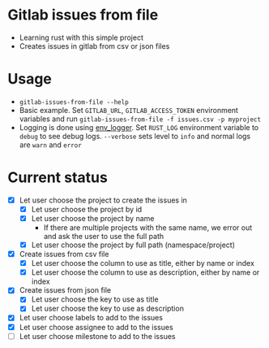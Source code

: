 # Gitlab issues from file
- Learning rust with this simple project
- Creates issues in gitlab from csv or json files
# Usage
- `gitlab-issues-from-file --help`
- Basic example. Set `GITLAB_URL`, `GITLAB_ACCESS_TOKEN` environment variables and run `gitlab-issues-from-file -f issues.csv -p myproject`
- Logging is done using [env_logger](https://docs.rs/env_logger/latest/env_logger/). Set `RUST_LOG` environment variable to `debug` to see debug logs. `--verbose` sets level to `info` and normal logs are `warn` and `error`
# Current status
- [x] Let user choose the project to create the issues in
    - [x] Let user choose the project by id
    - [x] Let user choose the project by name
        - If there are multiple projects with the same name, we error out and ask the user to use the full path
    - [x] Let user choose the project by full path (namespace/project)

- [x] Create issues from csv file
    - [x] Let user choose the column to use as title, either by name or index
    - [x] Let user choose the column to use as description, either by name or index
- [x] Create issues from json file
    - [x] Let user choose the key to use as title
    - [x] Let user choose the key to use as description
- [x] Let user choose labels to add to the issues
- [x] Let user choose assignee to add to the issues
- [ ] Let user choose milestone to add to the issues
